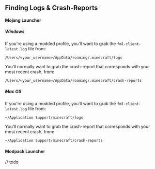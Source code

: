 ## Finding Logs & Crash-Reports

#### Mojang Launcher
##### Windows
If you're using a modded profile, you'll want to grab the `fml-client-latest.log` file from:
```
/Users/<your_username>/AppData/roaming/.minecraft/logs
```
You'll normally want to grab the crash-report that corresponds with your most recent crash, from:
 ```
 /Users/<your_username>/AppData/roaming/.minecraft/crash-reports
 ```
##### Mac OS
If you're using a modded profile, you'll want to grab the `fml-client-latest.log` file from:
```
~/Application Support/minecraft/logs
```
You'll normally want to grab the crash-report that corresponds with your most recent crash, from:
```
~/Application Support/minecraft/crash-reports
```

#### Modpack Launcher
// todo
